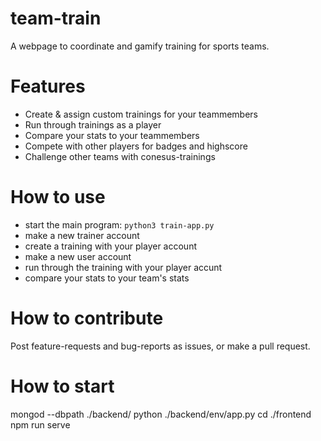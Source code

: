 # team-train

A webpage to coordinate and gamify training for sports teams.

# Features

- Create & assign custom trainings for your teammembers
- Run through trainings as a player
- Compare your stats to your teammembers
- Compete with other players for badges and highscore
- Challenge other teams with conesus-trainings

# How to use

- start the main program: `python3 train-app.py`
- make a new trainer account
- create a training with your player account
- make a new user account
- run through the training with your player accunt
- compare your stats to your team's stats

# How to contribute

Post feature-requests and bug-reports as issues, or make a pull request.

# How to start

mongod --dbpath ./backend/
python ./backend/env/app.py
cd ./frontend
npm run serve
